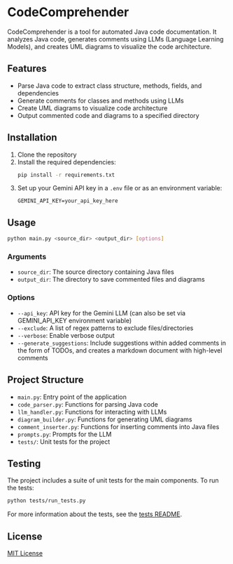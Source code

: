 # CodeComprehender

CodeComprehender is a tool for automated Java code documentation. It analyzes Java code, generates comments using LLMs (Language Learning Models), and creates UML diagrams to visualize the code architecture.

## Features

- Parse Java code to extract class structure, methods, fields, and dependencies
- Generate comments for classes and methods using LLMs
- Create UML diagrams to visualize code architecture
- Output commented code and diagrams to a specified directory

## Installation

1. Clone the repository
2. Install the required dependencies:
   ```bash
   pip install -r requirements.txt
   ```
3. Set up your Gemini API key in a `.env` file or as an environment variable:
   ```
   GEMINI_API_KEY=your_api_key_here
   ```

## Usage

```bash
python main.py <source_dir> <output_dir> [options]
```

### Arguments

- `source_dir`: The source directory containing Java files
- `output_dir`: The directory to save commented files and diagrams

### Options

- `--api_key`: API key for the Gemini LLM (can also be set via GEMINI_API_KEY environment variable)
- `--exclude`: A list of regex patterns to exclude files/directories
- `--verbose`: Enable verbose output
- `--generate_suggestions`: Include suggestions within added comments in the form of TODOs, and creates a markdown document with high-level comments

## Project Structure

- `main.py`: Entry point of the application
- `code_parser.py`: Functions for parsing Java code
- `llm_handler.py`: Functions for interacting with LLMs
- `diagram_builder.py`: Functions for generating UML diagrams
- `comment_inserter.py`: Functions for inserting comments into Java files
- `prompts.py`: Prompts for the LLM
- `tests/`: Unit tests for the project

## Testing

The project includes a suite of unit tests for the main components. To run the tests:

```bash
python tests/run_tests.py
```

For more information about the tests, see the [tests README](tests/README.md).

## License

[MIT License](LICENSE)